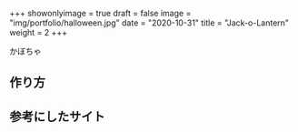 +++
showonlyimage = true
draft = false
image = "img/portfolio/halloween.jpg"
date = "2020-10-31"
title = "Jack-o-Lantern"
weight = 2
+++

かぼちゃ
<!--more-->

## 作り方

## 参考にしたサイト